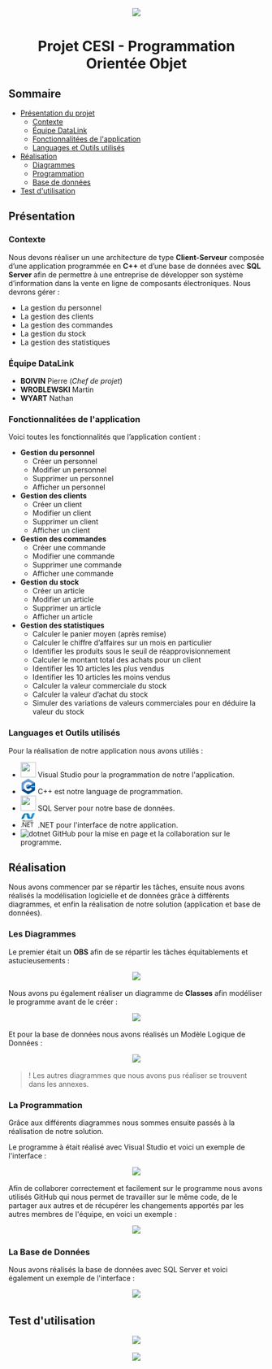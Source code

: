 <p align="center"><img src ="https://imgur.com/V85PuVl.png"></img></p>

<h1 align="center">Projet CESI - Programmation Orientée Objet</h1>

## Sommaire

- [Présentation du projet](#Présentation)
  - [Contexte](#Contexte)
  - [Équipe DataLink](#Équipe-DataLink)
  - [Fonctionnalitées de l'application](#Fonctionnalitées-de-l'application)
  - [Languages et Outils utilisés](#Languages-et-Outils-utilisés)
- [Réalisation](#Réalisation)
  - [Diagrammes](#Les-Diagrammes)
  - [Programmation](#La-Programmation)
  - [Base de données](#La-Base-de-Données)
- [Test d'utilisation](#Test-d'utilisateur)




## Présentation
### Contexte
Nous devons réaliser un une architecture de type **Client-Serveur** composée d’une application programmée en **C++** et d’une base de données avec **SQL Server** afin de permettre à une entreprise de développer son système d’information dans la vente en    ligne de composants électroniques.
Nous devrons gérer : 

  -	La gestion du personnel
  -	La gestion des clients
  -	La gestion des commandes
  -	La gestion du stock
  -	La gestion des statistiques

### Équipe DataLink

- **BOIVIN** Pierre (_Chef de projet_)
- **WROBLEWSKI** Martin
- **WYART** Nathan

### Fonctionnalitées de l'application
Voici toutes les fonctionnalités que l’application contient :

-	**Gestion du personnel**
    -	Créer un personnel
    -	Modifier un personnel
    -	Supprimer un personnel
    -	Afficher un personnel
- **Gestion des clients**
    - Créer un client
    - Modifier un client
    - Supprimer un client
    - Afficher un client
- **Gestion des commandes**
    - Créer une commande
    - Modifier une commande
    - Supprimer une commande
    - Afficher une commande
- **Gestion du stock**
    - Créer un article
    - Modifier un article
    - Supprimer un article
    - Afficher un article
- **Gestion des statistiques**
    - Calculer le panier moyen (après remise)
    - Calculer le chiffre d’affaires sur un mois en particulier
    - Identifier les produits sous le seuil de réapprovisionnement
    - Calculer le montant total des achats pour un client
    - Identifier les 10 articles les plus vendus
    - Identifier les 10 articles les moins vendus
    - Calculer la valeur commerciale du stock
    - Calculer la valeur d’achat du stock
    - Simuler des variations de valeurs commerciales pour en déduire la valeur du stock

### Languages et Outils utilisés
Pour la réalisation de notre application nous avons utiliés :

- <img src="https://www.svgrepo.com/show/354520/visual-studio.svg" width="30" height="30"/></a>  Visual Studio pour la programmation de notre l'application.
- <img src="https://raw.githubusercontent.com/devicons/devicon/master/icons/cplusplus/cplusplus-original.svg" width="30" height="30"/></a>  C++ est notre language de programmation.
- <img src="https://www.svgrepo.com/show/303229/microsoft-sql-server-logo.svg" width="30" height="30"/></a>  SQL Server pour notre base de données.
- <img src="https://raw.githubusercontent.com/devicons/devicon/master/icons/dot-net/dot-net-original-wordmark.svg" width="30" height="30"/></a>  .NET pour l'interface de notre application.
- <img src="https://imgur.com/8OEkEwz.jpg" alt="dotnet" width="60" height="30"/></a>  GitHub pour la mise en page et la collaboration sur le programme.
 
## Réalisation
Nous avons commencer par se répartir les tâches, ensuite nous avons réalisés la modélisation logicielle et de données grâce à différents diagrammes, et enfin la réalisation de notre solution (application et base de données).
### Les Diagrammes
Le premier était un **OBS** afin de se répartir les tâches équitablements et astucieusements :

<p align="center"><img src="https://imgur.com/kYFGRqa.png"></img></p>

Nous avons pu également réaliser un diagramme de **Classes** afin modéliser le programme avant de le créer :

<p align="center"><img src="https://imgur.com/R3SMR7j.png" width="686.5" ></img></p>

Et pour la base de données nous avons réalisés un Modèle Logique de Données :

<p align="center"><img src="https://imgur.com/eFYJxoA.png"  ></img></p>

> ! Les autres diagrammes que nous avons pus réaliser se trouvent dans les annexes.

### La Programmation
Grâce aux différents diagrammes nous sommes ensuite passés à la réalisation de notre solution.

Le programme à était réalisé avec Visual Studio et voici un exemple de l'interface :


<p align="center"><img src="https://imgur.com/3qCutfy.png"></img></p>


Afin de collaborer correctement et facilement sur le programme nous avons utilisés GitHub qui nous permet de travailler sur le même code, de le partager aux autres et de récupérer les changements apportés par les autres membres de l'équipe, en voici un exemple :


<p align="center"><img src="https://imgur.com/CYpJecz.png"></img></p>


### La Base de Données

Nous avons réalisés la base de données avec SQL Server et voici également un exemple de l'interface :

<p align="center"><img src="https://imgur.com/hPl6PIf.png"></img></p>

## Test d'utilisation

<p align="center"><img src="https://imgur.com/bgabLpY.png"></img></p>
<p align="center"><img src="https://imgur.com/m65tu2D.png"></img></p>
